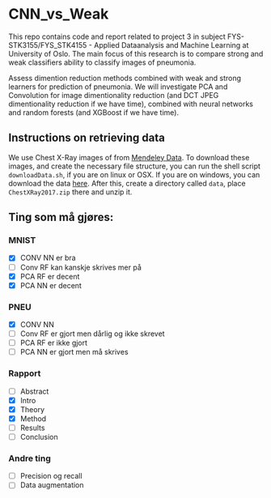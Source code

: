 # CNN_vs_Weak

This repo contains code and report related to project 3 in subject FYS-STK3155/FYS_STK4155 - Applied Dataanalysis and Machine Learning at University of Oslo. The main focus of this research is to compare strong and weak classifiers ability to classify images of pneumonia.

Assess dimention reduction methods combined with weak and strong learners for prediction of pneumonia. We will investigate PCA and Convolution for image dimentionality reduction (and DCT JPEG dimentionality reduction if we have time), combined with neural networks and random forests (and XGBoost if we have time).

## Instructions on retrieving data

We use Chest X-Ray images of from [Mendeley Data](https://data.mendeley.com/datasets/rscbjbr9sj/2). To download these images, and create the necessary file structure, you can run the shell script ```downloadData.sh```, if you are on linux or OSX. If you are on windows, you can download the data [here](https://data.mendeley.com/public-files/datasets/rscbjbr9sj/files/f12eaf6d-6023-432f-acc9-80c9d7393433/file_downloaded). After this, create a directory called ```data```, place ```ChestXRay2017.zip``` there and unzip it.

## Ting som må gjøres:

### MNIST
- [x] CONV NN er bra
- [ ] Conv RF kan kanskje skrives mer på
- [x] PCA RF er decent
- [x] PCA NN er decent

### PNEU
- [x] CONV NN
- [ ] Conv RF er gjort men dårlig og ikke skrevet
- [ ] PCA RF er ikke gjort
- [ ] PCA NN er gjort men må skrives

### Rapport
- [ ] Abstract
- [x] Intro
- [x] Theory
- [x] Method
- [ ] Results
- [ ] Conclusion

### Andre ting
- [ ] Precision og recall
- [ ] Data augmentation
